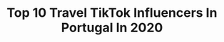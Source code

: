 ---
title: Top 10 Travel TikTok Influencers In Portugal In 2020
description: >-
  Find top travel TikTok influencers in Portugal in 2020. Most popular hashtags: #portugal #fyp #travel #foryou.
platform: TikTok
hits: 20
text_top: Discover the most popular TikTok accounts on inBeat.
text_bottom: inBeat aggregates 20 TikTok influencers like this in Portugal for you to contact.
profiles:
  - username: "crank_lauren"
    fullname: >-
      Lauren Crank
    bio: >-
      Pole. Food. Travel. Life. 🌎 Follow us on insta @polewithaview☝️🙌☺️
    location: "Portugal"
    followers: 8142
    engagement: 1217
    commentsToLikes: 0.014654
    id: ckb9ofa5zisjr0j239xi50zs3
    verified: false
    hashtags: "#portugal, #fyp, #foryoupage, #polefitnessgirl"
  - username: "pilotluana"
    fullname: >-
      LUANA & FRED | TRAVEL |
    bio: >-
      Luana & Fred Follow us for travel inspo ♥️ IG @pilotluana
    location: "Portugal"
    followers: 82500
    engagement: 563
    commentsToLikes: 0.023743
    id: ckcjsqe7shw750j23wlbhirmo
    verified: false
    hashtags: "#travel, #portugal, #iamlost, #fyp"
  - username: "monicaspassport"
    fullname: >-
      Mónica Moreira
    bio: >-
      The best thing you can do is travel ❤ Find more on instagram @monicaspassport
    location: "Portugal"
    followers: 23400
    engagement: 338
    commentsToLikes: 0.032249
    id: ckcphb1prhftr0j231wf32yt6
    verified: false
    hashtags: "#travel, #tiktoktravel, #vietnam, #hanoi"
  - username: "balbinno"
    fullname: >-
      ⭐⭐฿₳Ⱡ฿ł₦₦Ø⭐⭐
    bio: >-
      Editor de vídeos/ FanDub 🇧🇷 🇵🇹 🔴Ao vivo no Twitch.tv ✅
    location: "Portugal"
    followers: 39300
    engagement: 1337
    commentsToLikes: 0.058338
    id: ck85cqi24319j0j78i64xawc1
    verified: false
    hashtags: "#zoom, #zoomchallenge, #treinandoprasermal, #traveling"
  - username: "travelandsnorkeling"
    fullname: >-
      TravelAndSnorkeling
    bio: >-
      Bem vindos!
    location: "Portugal"
    followers: 4729
    engagement: 1135
    commentsToLikes: 0.034941
    id: ckc7xmvt408y90j23t2m900a4
    verified: false
    hashtags: "#travelandsnorkeling, #ocean, #paravoce, #snorkeling"
  - username: "explorei"
    fullname: >-
      Tutki Khan
    bio: >-
      
    location: "Portugal"
    followers: 0
    engagement: 977
    commentsToLikes: 0.009417
    id: ckd0kjiwufynm0j23uwwxvaix
    verified: false
    hashtags: "#travel, #portugal, #nature, #tourist"
  - username: "edu.marza"
    fullname: >-
      Edu Marzá
    bio: >-
      se te puder arrancar um sorriso,já fico feliz!
    location: "Portugal"
    followers: 3892
    engagement: 1391
    commentsToLikes: 0.167384
    id: ckbfc9ya750u60j23x1boqoae
    verified: false
    hashtags: "#comedy, #vidareal, #horadetiktoks, #geracaotiktok"
  - username: "nathalea15"
    fullname: >-
      Nathália
    bio: >-
      🍋 insta 🍋 💫pessoal= @amaronathi 🎨 minha lojinha de arte= @amaroartt
    location: "Portugal"
    followers: 112000
    engagement: 1638
    commentsToLikes: 0.070742
    id: ckb0pwyxrfqfk0j2386o2q9f5
    verified: false
    hashtags: "#desenho, #desenhosnostalgicos, #disneyart, #ipaddrawing"
  - username: "numairiqbal"
    fullname: >-
      Numair Iqbal
    bio: >-
      #EuropeanLove🤗 Lives in Spain🇪🇸 HomeTown Chakwal,Pakistan🇵🇰
    location: "Portugal"
    followers: 26500
    engagement: 760
    commentsToLikes: 0.042506
    id: cka0md4apuoq60i78877ur2ct
    verified: false
    hashtags: "#mylevismyvibe, #figueres, #bcn, #chakwalian"
  - username: "brunoalvesfcporto"
    fullname: >-
      Bruno Alves
    bio: >-
      Gostas de futebol? Gostas de comédia? Então, de que esperas para me seguir? ⚽
    location: "Portugal"
    followers: 34000
    engagement: 1449
    commentsToLikes: 0.030007
    id: ckbqq7z1pb5ce0j23ev6v9qup
    verified: false
    hashtags: "#futebolportugues, #parati, #pt, #viral"
---